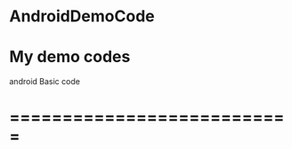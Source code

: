 # AndroidDemoCode
My demo codes
================================================================
android Basic code

===========================
   <View style="@style/op_view" />
===========================
<style name="op_view">
        <item name="android:background">@color/white</item>
        <item name="android:layout_width">fill_parent</item>
        <item name="android:layout_height">2dp</item>
    </style> <style name="op_normal_text_style">
        <item name="android:textSize">16sp</item>
        <item name="android:fontFamily">Swiss721BT-Light</item>
        <item name="android:textColor">@color/white</item>
  -----------------------------------
  ===============================================
      android:background="@drawable/buttonpresscolor"
  =====================================
  <?xml version="1.0" encoding="utf-8"?>
<selector xmlns:android="http://schemas.android.com/apk/res/android">
<item android:state_pressed="true" >
    <shape>
        <solid
            android:color="@color/colorPrimaryDark" />
        <stroke
            android:width="1dp"
            android:color="@color/btn_bottominmain" />

        <padding
            android:left="10dp"
            android:top="10dp"
            android:right="10dp"
            android:bottom="10dp" />
    </shape>
</item>
<item>
    <shape>
        <gradient
            android:startColor="@android:color/transparent"
            android:endColor="@android:color/transparent"
            android:angle="270" />

        <padding
            android:left="10dp"
            android:top="10dp"
            android:right="10dp"
            android:bottom="10dp" />
    </shape>
</item>
</selector>
===============================


